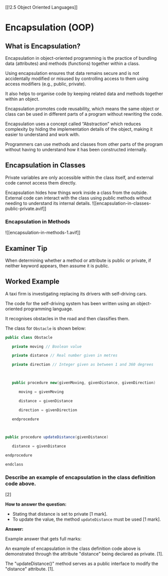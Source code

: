 [[!2.5 Object Oriented Languages]]

# Encapsulation (OOP)

## What is Encapsulation?
Encapsulation in object-oriented programming is the practice of bundling data (attributes) and methods (functions) together within a class.

Using encapsulation ensures that data remains secure and is not accidentally modified or misused by controlling access to them using access modifiers (e.g., public, private).

It also helps to organise code by keeping related data and methods together within an object.

Encapsulation promotes code reusability, which means the same object or class can be used in different parts of a program without rewriting the code.

Encapsulation uses a concept called “Abstraction” which reduces complexity by hiding the implementation details of the object, making it easier to understand and work with.

Programmers can use methods and classes from other parts of the program without having to understand how it has been constructed internally.

## Encapsulation in Classes
Private variables are only accessible within the class itself, and external code cannot access them directly.

Encapsulation hides how things work inside a class from the outside. External code can interact with the class using public methods without needing to understand its internal details.
![[encapsulation-in-classes-public-private.avif]]

### Encapsulation in Methods
![[encapsulation-in-methods-1.avif]]
## Examiner Tip
When determining whether a method or attribute is public or private, if neither keyword appears, then assume it is public.

## Worked Example
A taxi firm is investigating replacing its drivers with self-driving cars.

The code for the self-driving system has been written using an object-oriented programming language.

It recognises obstacles in the road and then classifies them.

The class for `Obstacle` is shown below:

```java
public class Obstacle

   private moving // Boolean value

   private distance // Real number given in metres

   private direction // Integer given as between 1 and 360 degrees

 

   public procedure new(givenMoving, givenDistance, givenDirection)

      moving = givenMoving

      distance = givenDistance

      direction = givenDirection

   endprocedure

 

public procedure updateDistance(givenDistance)

   distance = givenDistance

endprocedure

endclass
```

### Describe an example of encapsulation in the class definition code above.
[2]

**How to answer the question:**
- Stating that distance is set to private [1 mark].
- To update the value, the method `updateDistance` must be used [1 mark].

**Answer:**

Example answer that gets full marks:

An example of encapsulation in the class definition code above is demonstrated through the attribute "distance" being declared as private. [1].

The "updateDistance()" method serves as a public interface to modify the "distance" attribute. [1].
